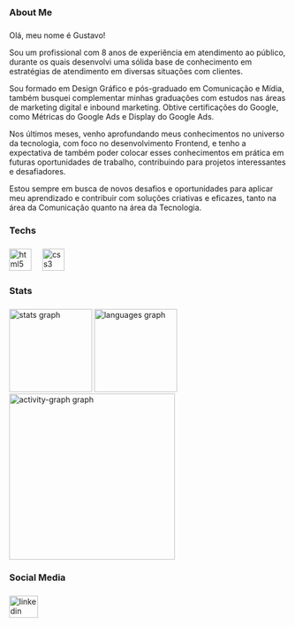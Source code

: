 <h3 align="left">About Me</h3>

###

<p align="left">Olá, meu nome é Gustavo!

Sou um profissional com 8 anos de experiência em atendimento ao público, durante os quais desenvolvi uma sólida base de conhecimento em estratégias de atendimento em diversas situações com clientes.

Sou formado em Design Gráfico e pós-graduado em Comunicação e Mídia, também busquei complementar minhas graduações com estudos nas áreas de marketing digital e inbound marketing. Obtive certificações do Google, como Métricas do Google Ads e Display do Google Ads.

Nos últimos meses, venho aprofundando meus conhecimentos no universo da tecnologia, com foco no desenvolvimento Frontend, e tenho a expectativa de também poder colocar esses conhecimentos em prática em futuras oportunidades de trabalho, contribuindo para projetos interessantes e desafiadores.

Estou sempre em busca de novos desafios e oportunidades para aplicar meu aprendizado e contribuir com soluções criativas e eficazes, tanto na área da Comunicação quanto na área da Tecnologia.</p>

###

<h3 align="left">Techs</h3>

###

<div align="left">
  <img src="https://cdn.jsdelivr.net/gh/devicons/devicon/icons/html5/html5-original.svg" height="40" alt="html5 logo"  />
  <img width="12" />
  <img src="https://cdn.jsdelivr.net/gh/devicons/devicon/icons/css3/css3-original.svg" height="40" alt="css3 logo"  />
</div>

###

<h3 align="left">Stats</h3>

###

<div align="left">
  <img src="https://github-readme-stats.vercel.app/api?username=Gustavo-TechDev&hide_title=false&hide_rank=false&show_icons=true&include_all_commits=true&count_private=true&disable_animations=false&theme=tokyonight&locale=en&hide_border=false&order=1" height="150" alt="stats graph"  />
  <img src="https://github-readme-stats.vercel.app/api/top-langs?username=Gustavo-TechDev&locale=en&hide_title=false&layout=compact&card_width=320&langs_count=5&theme=tokyonight&hide_border=false&order=2" height="150" alt="languages graph"  />
  <img src="https://github-readme-activity-graph.vercel.app/graph?username=Gustavo-TechDev&radius=16&theme=tokyo-night&area=true&order=5" height="300" alt="activity-graph graph"  />
</div>

###

<h3 align="left">Social Media</h3>

###

<div align="left">
  <a href="https://br.linkedin.com/in/gustavocamaracorreia" target="_blank">
    <img src="https://raw.githubusercontent.com/maurodesouza/profile-readme-generator/master/src/assets/icons/social/linkedin/default.svg" width="52" height="40" alt="linkedin logo" />
  </a>
</div>

###
